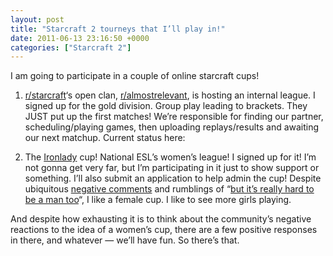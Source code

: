 ```yaml
---
layout: post
title: "Starcraft 2 tourneys that I’ll play in!"
date: 2011-06-13 23:16:50 +0000
categories: ["Starcraft 2"]
---
```


I am going to participate in a couple of online starcraft cups! 

1) [r/starcraft](http://reddit.com/r/starcraft)‘s open clan, [r/almostrelevant](http://reddit.com/r/almostrelevant), is hosting an internal league. I signed up for the gold division. Group play leading to brackets. They JUST put up the first matches! We’re responsible for finding our partner, scheduling/playing games, then uploading replays/results and awaiting our next matchup. Current status here:

[](http://almostrelevant.challonge.com/ar1_pool_9)

2) The [Ironlady](http://www.nationalesl.com/us/sc2/ironlady/) cup! National ESL’s women’s league! I signed up for it! I’m not gonna get very far, but I’m participating in it just to show support or something. I’ll also submit an application to help admin the cup! Despite ubiquitous [negative comments](http://www.teamliquid.net/forum/viewmessage.php?topic_id=228711) and rumblings of “[but it’s really hard to be a man too](http://www.reddit.com/r/MensRights/)“, I like a female cup. I like to see more girls playing.

And despite how exhausting it is to think about the community’s negative reactions to the idea of a women’s cup, there are a few positive responses in there, and whatever — we’ll have fun. So there’s that.